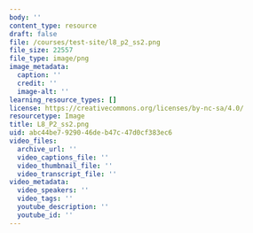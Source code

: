 ```yaml
---
body: ''
content_type: resource
draft: false
file: /courses/test-site/l8_p2_ss2.png
file_size: 22557
file_type: image/png
image_metadata:
  caption: ''
  credit: ''
  image-alt: ''
learning_resource_types: []
license: https://creativecommons.org/licenses/by-nc-sa/4.0/
resourcetype: Image
title: L8_P2_ss2.png
uid: abc44be7-9290-46de-b47c-47d0cf383ec6
video_files:
  archive_url: ''
  video_captions_file: ''
  video_thumbnail_file: ''
  video_transcript_file: ''
video_metadata:
  video_speakers: ''
  video_tags: ''
  youtube_description: ''
  youtube_id: ''
---
```

